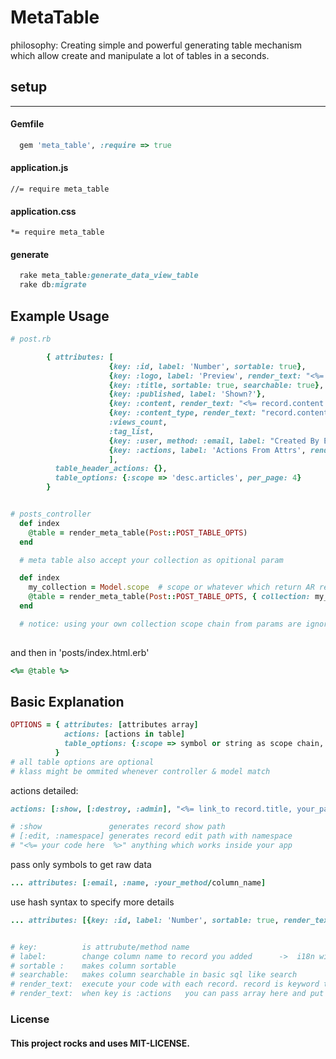 MetaTable
=========

philosophy: Creating simple and powerful generating table mechanism which allow create and manipulate a lot of tables in a seconds.


## setup
-----

#### Gemfile
```ruby 
  gem 'meta_table', :require => true
```

#### application.js
```//= require meta_table```
#### application.css
```*= require meta_table```

#### generate 
```ruby 
  rake meta_table:generate_data_view_table
  rake db:migrate
```  

Example Usage
-------------

```ruby
# post.rb

        { attributes: [
                      {key: :id, label: 'Number', sortable: true},
                      {key: :logo, label: 'Preview', render_text: "<%= image_tag(record.logo, style:'height: 100px;width:100px;') %>"}, 
                      {key: :title, sortable: true, searchable: true}, 
                      {key: :published, label: 'Shown?'}, 
                      {key: :content, render_text: "<%= record.content %>", searchable: true}, 
                      {key: :content_type, render_text: "record.content_type"}, 
                      :views_count, 
                      :tag_list, 
                      {key: :user, method: :email, label: "Created By Email"},
                      {key: :actions, label: 'Actions From Attrs', render_text: [:show, [:edit, :admin],[:destroy, :admin], "<%= link_to 'Edit', edit_admin_post_path(record), class: 'button small' %>"]}
                      ],
          table_header_actions: {},
          table_options: {:scope => 'desc.articles', per_page: 4}
        }


# posts_controller 
  def index
    @table = render_meta_table(Post::POST_TABLE_OPTS)
  end

  # meta table also accept your collection as opitional param

  def index
    my_collection = Model.scope  # scope or whatever which return AR relation object
    @table = render_meta_table(Post::POST_TABLE_OPTS, { collection: my_collection } )
  end

  # notice: using your own collection scope chain from params are ignored
  
```

and then in 'posts/index.html.erb'

```ruby
<%= @table %>
```

## Basic Explanation

```ruby
OPTIONS = { attributes: [attributes array]
            actions: [actions in table]
            table_options: {:scope => symbol or string as scope chain, per_page: per_page, klass: Model}
          }
# all table options are optional
# klass might be ommited whenever controller & model match

```

actions detailed:

```ruby
actions: [:show, [:destroy, :admin], "<%= link_to record.title, your_path(record) %>"]

# :show               generates record show path
# [:edit, :namespace] generates record edit path with namespace
# "<%= your code here  %>" anything which works inside your app
```

pass only symbols to get raw data

```ruby
... attributes: [:email, :name, :your_method/column_name] 

```

use hash syntax to specify more details


```ruby
... attributes: [{key: :id, label: 'Number', sortable: true, render_text: 'value.html_safe'}


# key:          is attrubute/method name
# label:        change column name to record you added      ->  i18n will be soon
# sortable :    makes column sortable
# searchable:   makes column searchable in basic sql like search
# render_text:  execute your code with each record. record is keyword that means record in database    -> no rescue here yet
# render_text:  when key is :actions   you can pass array here and put list of actions, anyway you still can put all actions in erb string
```



### License

#### This project rocks and uses MIT-LICENSE.
